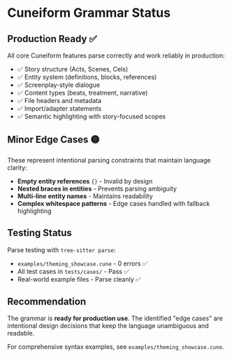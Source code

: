 # Cuneiform Grammar Status

## Production Ready ✅

All core Cuneiform features parse correctly and work reliably in production:

- ✅ Story structure (Acts, Scenes, Cels)
- ✅ Entity system (definitions, blocks, references)
- ✅ Screenplay-style dialogue
- ✅ Content types (beats, treatment, narrative)
- ✅ File headers and metadata
- ✅ Import/adapter statements
- ✅ Semantic highlighting with story-focused scopes

## Minor Edge Cases 🟡

These represent intentional parsing constraints that maintain language clarity:

- **Empty entity references** `{}` - Invalid by design
- **Nested braces in entities** - Prevents parsing ambiguity
- **Multi-line entity names** - Maintains readability
- **Complex whitespace patterns** - Edge cases handled with fallback highlighting

## Testing Status

Parse testing with `tree-sitter parse`:
- `examples/theming_showcase.cune` - 0 errors ✅
- All test cases in `tests/cases/` - Pass ✅
- Real-world example files - Parse cleanly ✅

## Recommendation

The grammar is **ready for production use**. The identified "edge cases" are intentional design decisions that keep the language unambiguous and readable.

For comprehensive syntax examples, see `examples/theming_showcase.cune`.